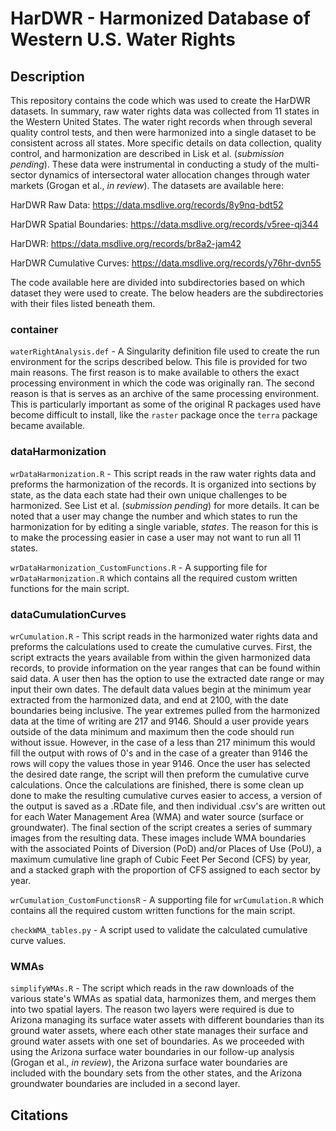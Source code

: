 # HarDWR - Harmonized Database of Western U.S. Water Rights
## Description
This repository contains the code which was used to create the HarDWR datasets. In summary, raw water rights data was collected from 11 states in the Western United States. The water right records when through several quality control tests, and then were harmonized into a single dataset to be consistent across all states. More specific details on data collection, quality control, and harmonization are described in Lisk et al. (*submission pending*). These data were instrumental in conducting a study of the multi-sector dynamics of intersectoral water allocation changes through water markets (Grogan et al., *in review*). The datasets are available here:

HarDWR Raw Data: https://data.msdlive.org/records/8y9nq-bdt52

HarDWR Spatial Boundaries: https://data.msdlive.org/records/v5ree-qj344

HarDWR: https://data.msdlive.org/records/br8a2-jam42

HarDWR Cumulative Curves: https://data.msdlive.org/records/y76hr-dvn55


The code available here are divided into subdirectories based on which dataset they were used to create. The below headers are the subdirectories with their files listed beneath them.

### container

`waterRightAnalysis.def` - A Singularity definition file used to create the run environment for the scrips described below. This file is provided for two main reasons. The first reason is to make available to others the exact processing environment in which the code was originally ran. The second reason is that is serves as an archive of the same processing environment. This is particularly important as some of the original R packages used have become difficult to install, like the `raster` package once the `terra` package became available.

### dataHarmonization

`wrDataHarmonization.R` - This script reads in the raw water rights data and preforms the harmonization of the records. It is organized into sections by state, as the data each state had their own unique challenges to be harmonized. See List et al. (*submission pending*) for more details. It can be noted that a user may change the number and which states to run the harmonization for by editing a single variable, *states*. The reason for this is to make the processing easier in case a user may not want to run all 11 states.

`wrDataHarmonization_CustomFunctions.R` - A supporting file for `wrDataHarmonization.R` which contains all the required custom written functions for the main script.

### dataCumulationCurves

`wrCumulation.R` - This script reads in the harmonized water rights data and preforms the calculations used to create the cumulative curves. First, the script extracts the years available from within the given harmonized data records, to provide information on the year ranges that can be found within said data. A user then has the option to use the extracted date range or may input their own dates. The default data values begin at the minimum year extracted from the harmonized data, and end at 2100, with the date boundaries being inclusive. The year extremes pulled from the harmonized data at the time of writing are 217 and 9146. Should a user provide years outside of the data minimum and maximum then the code should run without issue. However, in the case of a less than 217 minimum this would fill the output with rows of 0's and in the case of a greater than 9146 the rows will copy the values those in year 9146.
Once the user has selected the desired date range, the script will then preform the cumulative curve calculations. Once the calculations are finished, there is some clean up done to make the resulting cumulative curves easier to access, a version of the output is saved as a .RDate file, and then individual .csv's are written out for each Water Management Area (WMA) and water source (surface or groundwater).
The final section of the script creates a series of summary images from the resulting data. These images include WMA boundaries with the associated Points of Diversion (PoD) and/or Places of Use (PoU), a maximum cumulative line graph of Cubic Feet Per Second (CFS) by year, and a stacked graph with the proportion of CFS assigned to each sector by year.

`wrCumulation_CustomFunctionsR` - A supporting file for `wrCumulation.R` which contains all the required custom written functions for the main script.

`checkWMA_tables.py` - A script used to validate the calculated cumulative curve values.

### WMAs

`simplifyWMAs.R` - The script which reads in the raw downloads of the various state's WMAs as spatial data, harmonizes them, and merges them into two spatial layers. The reason two layers were required is due to Arizona managing its surface water assets with different boundaries than its ground water assets, where each other state manages their surface and ground water assets with one set of boundaries. As we proceeded with using the Arizona surface water boundaries in our follow-up analysis (Grogan et al., *in review*), the Arizona surface water boundaries are included with the boundary sets from the other states, and the Arizona groundwater boundaries are included in a second layer.



## Citations
